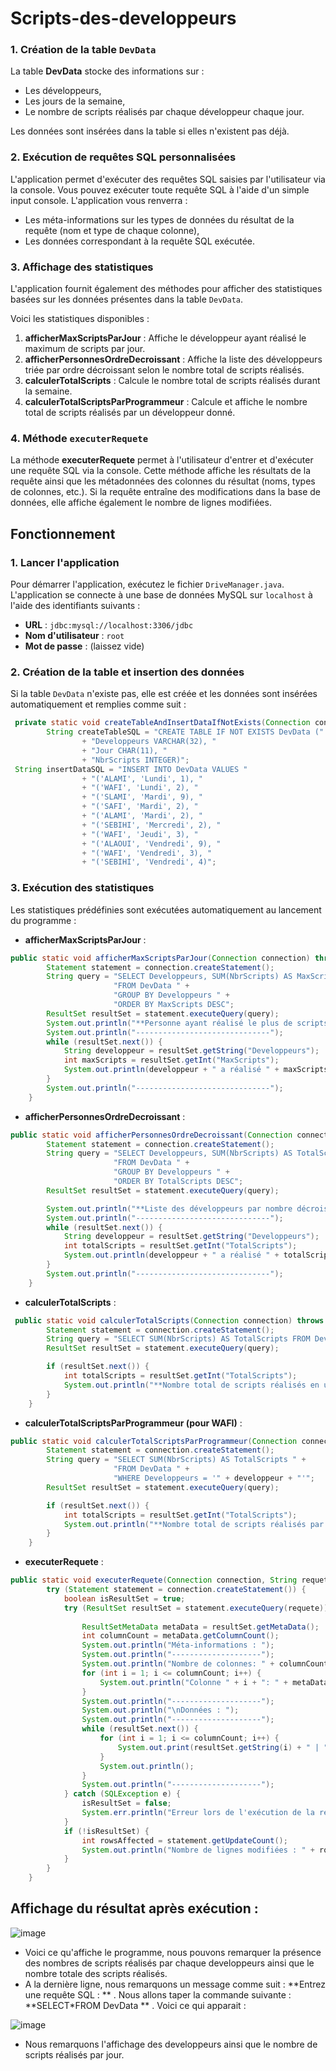 # Scripts-des-developpeurs
### **1. Création de la table `DevData`**

La table **DevData** stocke des informations sur :
- Les développeurs,
- Les jours de la semaine,
- Le nombre de scripts réalisés par chaque développeur chaque jour.

Les données sont insérées dans la table si elles n'existent pas déjà.

### **2. Exécution de requêtes SQL personnalisées**

L'application permet d'exécuter des requêtes SQL saisies par l'utilisateur via la console. Vous pouvez exécuter toute requête SQL à l'aide d'un simple input console. L'application vous renverra :
- Les méta-informations sur les types de données du résultat de la requête (nom et type de chaque colonne),
- Les données correspondant à la requête SQL exécutée.

### **3. Affichage des statistiques**

L'application fournit également des méthodes pour afficher des statistiques basées sur les données présentes dans la table `DevData`.

Voici les statistiques disponibles :

1. **afficherMaxScriptsParJour** : Affiche le développeur ayant réalisé le maximum de scripts par jour.
2. **afficherPersonnesOrdreDecroissant** : Affiche la liste des développeurs triée par ordre décroissant selon le nombre total de scripts réalisés.
3. **calculerTotalScripts** : Calcule le nombre total de scripts réalisés durant la semaine.
4. **calculerTotalScriptsParProgrammeur** : Calcule et affiche le nombre total de scripts réalisés par un développeur donné.

### 4. Méthode `executerRequete`
La méthode **executerRequete** permet à l'utilisateur d'entrer et d'exécuter une requête SQL via la console. Cette méthode affiche les résultats de la requête ainsi que les métadonnées des colonnes du résultat (noms, types de colonnes, etc.). Si la requête entraîne des modifications dans la base de données, elle affiche également le nombre de lignes modifiées.

## Fonctionnement
### 1. Lancer l'application
Pour démarrer l'application, exécutez le fichier `DriveManager.java`. L'application se connecte à une base de données MySQL sur `localhost` à l'aide des identifiants suivants :
- **URL** : `jdbc:mysql://localhost:3306/jdbc`
- **Nom d'utilisateur** : `root`
- **Mot de passe** : (laissez vide)
### 2. Création de la table et insertion des données
Si la table `DevData` n'existe pas, elle est créée et les données sont insérées automatiquement et remplies comme suit :

```java
 private static void createTableAndInsertDataIfNotExists(Connection connection) {
        String createTableSQL = "CREATE TABLE IF NOT EXISTS DevData ("
                + "Developpeurs VARCHAR(32), "
                + "Jour CHAR(11), "
                + "NbrScripts INTEGER)";
 String insertDataSQL = "INSERT INTO DevData VALUES "
                + "('ALAMI', 'Lundi', 1), "
                + "('WAFI', 'Lundi', 2), "
                + "('SLAMI', 'Mardi', 9), "
                + "('SAFI', 'Mardi', 2), "
                + "('ALAMI', 'Mardi', 2), "
                + "('SEBIHI', 'Mercredi', 2), "
                + "('WAFI', 'Jeudi', 3), "
                + "('ALAOUI', 'Vendredi', 9), "
                + "('WAFI', 'Vendredi', 3), "
                + "('SEBIHI', 'Vendredi', 4)";
```
### 3. Exécution des statistiques
Les statistiques prédéfinies sont exécutées automatiquement au lancement du programme :

- **afficherMaxScriptsParJour** : 
```java
public static void afficherMaxScriptsParJour(Connection connection) throws SQLException {
        Statement statement = connection.createStatement();
        String query = "SELECT Developpeurs, SUM(NbrScripts) AS MaxScripts " +
                       "FROM DevData " +
                       "GROUP BY Developpeurs " + 
                       "ORDER BY MaxScripts DESC";
        ResultSet resultSet = statement.executeQuery(query);
        System.out.println("**Personne ayant réalisé le plus de scripts par jour :**");
        System.out.println("------------------------------");
        while (resultSet.next()) {
            String developpeur = resultSet.getString("Developpeurs");
            int maxScripts = resultSet.getInt("MaxScripts");
            System.out.println(developpeur + " a réalisé " + maxScripts + " scripts au total."); 
        }
        System.out.println("------------------------------");
    }

```

- **afficherPersonnesOrdreDecroissant** : 
```java
public static void afficherPersonnesOrdreDecroissant(Connection connection) throws SQLException {
        Statement statement = connection.createStatement();
        String query = "SELECT Developpeurs, SUM(NbrScripts) AS TotalScripts " +
                       "FROM DevData " +
                       "GROUP BY Developpeurs " +
                       "ORDER BY TotalScripts DESC";
        ResultSet resultSet = statement.executeQuery(query);

        System.out.println("**Liste des développeurs par nombre décroissant de scripts :**");
        System.out.println("------------------------------");
        while (resultSet.next()) {
            String developpeur = resultSet.getString("Developpeurs");
            int totalScripts = resultSet.getInt("TotalScripts");
            System.out.println(developpeur + " a réalisé " + totalScripts + " scripts au total.");
        }
        System.out.println("------------------------------");
    }
```
- **calculerTotalScripts** : 
```java
 public static void calculerTotalScripts(Connection connection) throws SQLException {
        Statement statement = connection.createStatement();
        String query = "SELECT SUM(NbrScripts) AS TotalScripts FROM DevData";
        ResultSet resultSet = statement.executeQuery(query);

        if (resultSet.next()) {
            int totalScripts = resultSet.getInt("TotalScripts");
            System.out.println("**Nombre total de scripts réalisés en une semaine : " + totalScripts);
        }
    }
```
- **calculerTotalScriptsParProgrammeur (pour WAFI)** :
```java
public static void calculerTotalScriptsParProgrammeur(Connection connection, String developpeur) throws SQLException {
        Statement statement = connection.createStatement();
        String query = "SELECT SUM(NbrScripts) AS TotalScripts " +
                       "FROM DevData " +
                       "WHERE Developpeurs = '" + developpeur + "'";
        ResultSet resultSet = statement.executeQuery(query);

        if (resultSet.next()) {
            int totalScripts = resultSet.getInt("TotalScripts");
            System.out.println("**Nombre total de scripts réalisés par " + developpeur + " : " + totalScripts);
        }
    }
```
- **executerRequete** :
```java
public static void executerRequete(Connection connection, String requete) throws SQLException {
        try (Statement statement = connection.createStatement()) {
            boolean isResultSet = true; 
            try (ResultSet resultSet = statement.executeQuery(requete)) {
              
                ResultSetMetaData metaData = resultSet.getMetaData();
                int columnCount = metaData.getColumnCount();
                System.out.println("Méta-informations : ");
                System.out.println("--------------------");
                System.out.println("Nombre de colonnes: " + columnCount);
                for (int i = 1; i <= columnCount; i++) {
                    System.out.println("Colonne " + i + ": " + metaData.getColumnName(i) + " (" + metaData.getColumnTypeName(i) + ")");
                }
                System.out.println("--------------------");
                System.out.println("\nDonnées : ");
                System.out.println("--------------------");
                while (resultSet.next()) {
                    for (int i = 1; i <= columnCount; i++) {
                        System.out.print(resultSet.getString(i) + " | ");
                    }
                    System.out.println();
                }
                System.out.println("--------------------");
            } catch (SQLException e) {
                isResultSet = false;
                System.err.println("Erreur lors de l'exécution de la requête : " + e.getMessage());
            }
            if (!isResultSet) {
                int rowsAffected = statement.getUpdateCount();
                System.out.println("Nombre de lignes modifiées : " + rowsAffected);
            }
        }
    }
```
## Affichage du résultat après exécution : 
![image](https://github.com/user-attachments/assets/9a6d1854-f9af-4be0-b6e8-c8f2a153de37)
- Voici ce qu'affiche le programme, nous pouvons remarquer la présence des nombres de scripts réalisés par chaque developpeurs ainsi que le nombre totale des scripts réalisés.
- A la dernière ligne, nous remarquons un message comme suit : **Entrez une requête SQL : ** . Nous allons taper la commande suivante : **SELECT*FROM DevData ** . Voici ce qui apparait :

![image](https://github.com/user-attachments/assets/6b7b0cd9-f19c-4816-ab22-5673364dc753)

- Nous remarquons l'affichage des developpeurs ainsi que le nombre de scripts réalisés par jour.






